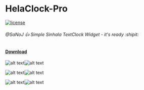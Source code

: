 # HelaClock-Pro

[![license](https://img.shields.io/github/license/DAVFoundation/captain-n3m0.svg?style=flat-square)](https://github.com/00sanoj00/HelaClock-Pro/blob/master/LICENSE)

###### @SaNoJ :+1: Simple Sinhala TextClock Widget  - it's ready :shipit:

#### [Download](https://github.com/00sanoj00/HelaClock-Pro/releases/)

![alt text](https://github.com/00sanoj00/HelaClock-Pro/blob/master/Image/Screenshot%20from%202019-09-20%2020-32-34.png?raw=true)![alt text](https://github.com/00sanoj00/HelaClock-Pro/blob/master/Image/Screenshot%20from%202019-09-15%2023-56-25.png?raw=true)

![alt text](https://github.com/00sanoj00/HelaClock-Pro/blob/master/Image/Screenshot%20from%202019-09-15%2023-59-06.png?raw=true)![alt text](https://github.com/00sanoj00/HelaClock-Pro/blob/master/Image/Screenshot%20from%202019-09-15%2023-59-49.png?raw=true)

![alt text](https://github.com/00sanoj00/HelaClock-Pro/blob/master/Image/Screenshot%20from%202019-09-20%2020-48-11.png?raw=true)![alt text](hhttps://github.com/00sanoj00/HelaClock-Pro/blob/master/Image/Screenshot%20from%202019-09-20%2021-00-43.png?raw=true)






